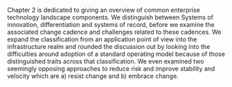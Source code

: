 Chapter 2 is dedicated to giving an overview of common enterprise technology landscape components. 
We distinguish between Systems of innovation, differentiation and systems of record, before we examine the associated change cadence and challenges related to these cadences. We expand the classification from an application point of view into the infrastructure realm and rounded the discussion out by looking into the difficulties around adoption of a standard operating model because of those distinguished traits across that classification. We even examined two seemingly opposing approaches to reduce risk and improve stability and velocity which are a) resist change and b) embrace change.
